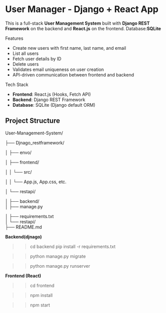 # User Manager - Django + React App

This is a full-stack **User Management System** built with **Django REST Framework** on the backend and **React.js** on the frontend.
Database:**SQLite**

 Features

- Create new users with first name, last name, and email
-  List all users
-  Fetch user details by ID
-  Delete users
-  Validates email uniqueness on user creation
-  API-driven communication between frontend and backend

 Tech Stack

- **Frontend**: React.js (Hooks, Fetch API)
- **Backend**: Django REST Framework
- **Database**: SQLite (Django default ORM)

##  Project Structure

User-Management-System/

├── Djnago_restframework/

│   ├── envo/  

│   ├── frontend/ 

│   │   └── src/

│   │       └── App.js, App.css, etc.

│   └── restapi/ 

│       ├── backend/                      
│       ├── manage.py 

│       ├── requirements.txt             
│       └── restapi/                  
├── README.md                         




**Backend(djnago)**


>>cd backend
>>pip install -r requirements.txt

>>python manage.py migrate

>>python manage.py runserver


**Frontend (React)**

>>cd frontend

>>npm install

>>npm start

  

